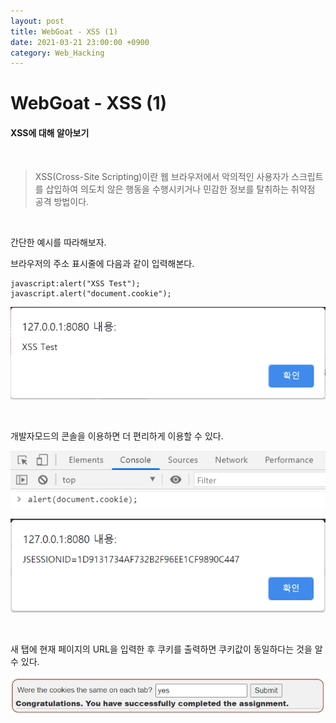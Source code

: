 ```yaml
---
layout: post
title: WebGoat - XSS (1)
date: 2021-03-21 23:00:00 +0900
category: Web_Hacking
---
```


# WebGoat - XSS (1) 

#### XSS에 대해 알아보기

<br/>

> XSS(Cross-Site Scripting)이란 웹 브라우저에서 악의적인 사용자가 스크립트를 삽입하여 의도치 않은 행동을 수행시키거나 민감한 정보를 탈취하는 취약점 공격 방법이다.

<br/>

간단한 예시를 따라해보자.

브라우저의 주소 표시줄에 다음과 같이 입력해본다.

```shell
javascript:alert("XSS Test");
javascript.alert("document.cookie");
```

![webgoat_xss1_1](/public/img/webgoat_xss1_1.PNG)

<br/>

개발자모드의 콘솔을 이용하면 더 편리하게 이용할 수 있다.

![webgoat_xss1_2](/public/img/webgoat_xss1_2.PNG)

![webgoat_xss1_3](/public/img/webgoat_xss1_3.PNG)

<br/>

새 탭에 현재 페이지의 URL을 입력한 후 쿠키를 출력하면 쿠키값이 동일하다는 것을 알 수 있다.

![webgoat_xss1_4](/public/img/webgoat_xss1_4.PNG)

